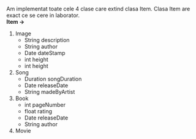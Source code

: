 <!DOCTYPE html>
<html>
  <headL>
  </head>  
  <body>
  <p>
    Am implementat toate cele 4 clase care extind clasa Item. Clasa Item are exact ce se cere in laborator.<br>
    <strong>Item -></strong><br>
    <ol>
      <li>Image
          <ul>
            <li>String description</li>
            <li>String author</li>
            <li>Date dateStamp</li>
            <li>int height</li>
            <li>int height</li>
          </ul>
      </li>
      <li>Song
          <ul>
            <li>Duration songDuration</li>
            <li>Date releaseDate</li>
            <li>String madeByArtist</li>
          </ul>
      </li>
      <li>Book
           <ul>
            <li>int pageNumber</li>
            <li>float rating</li>
            <li>Date releaseDate</li>
            <li>String author</li>
           </ul>
      </li>
      <li>Movie</li>
    </ol>
  </p>
  </body>
</html>
